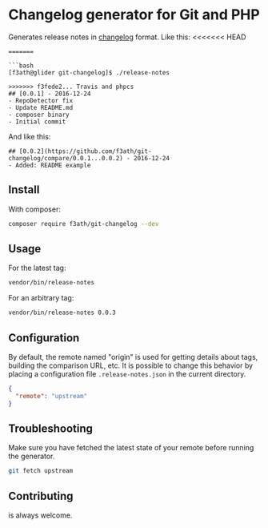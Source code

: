 # Changelog generator for Git and PHP
Generates release notes in [changelog](http://keepachangelog.com/en/0.3.0/) format.
Like this:
<<<<<<< HEAD
```
=======

```bash
[f3ath@glider git-changelog]$ ./release-notes

>>>>>>> f3fede2... Travis and phpcs
## [0.0.1] - 2016-12-24
- RepoDetector fix
- Update README.md
- composer binary
- Initial commit
```

And like this:
```
## [0.0.2](https://github.com/f3ath/git-changelog/compare/0.0.1...0.0.2) - 2016-12-24
- Added: README example
```

## Install
With composer:
```bash
composer require f3ath/git-changelog --dev
```

## Usage
For the latest tag:
```bash
vendor/bin/release-notes
```
For an arbitrary tag:
```bash
vendor/bin/release-notes 0.0.3
```

## Configuration
By default, the remote named "origin" is used for getting details about tags, building the comparison URL, etc. 
It is possible to change this behavior by placing a configuration file `.release-notes.json` in the current directory.

```json
{
  "remote": "upstream"
}
```

## Troubleshooting
Make sure you have fetched the latest state of your remote before running the generator.
```bash
git fetch upstream
```

## Contributing
is always welcome.
